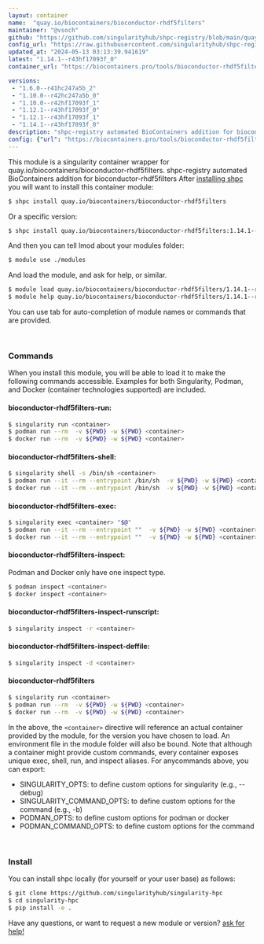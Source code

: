 ```yaml
---
layout: container
name:  "quay.io/biocontainers/bioconductor-rhdf5filters"
maintainer: "@vsoch"
github: "https://github.com/singularityhub/shpc-registry/blob/main/quay.io/biocontainers/bioconductor-rhdf5filters/container.yaml"
config_url: "https://raw.githubusercontent.com/singularityhub/shpc-registry/main/quay.io/biocontainers/bioconductor-rhdf5filters/container.yaml"
updated_at: "2024-05-13 03:13:39.941619"
latest: "1.14.1--r43hf17093f_0"
container_url: "https://biocontainers.pro/tools/bioconductor-rhdf5filters"

versions:
 - "1.6.0--r41hc247a5b_2"
 - "1.10.0--r42hc247a5b_0"
 - "1.10.0--r42hf17093f_1"
 - "1.12.1--r43hf17093f_0"
 - "1.12.1--r43hf17093f_1"
 - "1.14.1--r43hf17093f_0"
description: "shpc-registry automated BioContainers addition for bioconductor-rhdf5filters"
config: {"url": "https://biocontainers.pro/tools/bioconductor-rhdf5filters", "maintainer": "@vsoch", "description": "shpc-registry automated BioContainers addition for bioconductor-rhdf5filters", "latest": {"1.14.1--r43hf17093f_0": "sha256:109b7bd52bf8d4148a039550274e02938dd6df5e77cc02e7dba33ae0353f716d"}, "tags": {"1.6.0--r41hc247a5b_2": "sha256:fc90ca5dbb2f4c319959d45d21106637bfaff171fb36c2bb53b2ec7d78f00f0c", "1.10.0--r42hc247a5b_0": "sha256:bb4aa87504c5b1c2dfb766bbf9c03e4ce697cb3f3a8dd5675b794d0d81855d82", "1.10.0--r42hf17093f_1": "sha256:f997a7ac121470265a4d3afe6fc011d4218d05f82578b5ae621ef747e7b6b7f4", "1.12.1--r43hf17093f_0": "sha256:10c8e7a5dff053f40686501c95bbb69143ce25e6cf32bde8356bc0c4d8470702", "1.12.1--r43hf17093f_1": "sha256:e22eaa265034e8cc63c095f2af719276580e8012e4917f6fe779f6f6867ace92", "1.14.1--r43hf17093f_0": "sha256:109b7bd52bf8d4148a039550274e02938dd6df5e77cc02e7dba33ae0353f716d"}, "docker": "quay.io/biocontainers/bioconductor-rhdf5filters"}
---
```


This module is a singularity container wrapper for quay.io/biocontainers/bioconductor-rhdf5filters.
shpc-registry automated BioContainers addition for bioconductor-rhdf5filters
After [installing shpc](#install) you will want to install this container module:


```bash
$ shpc install quay.io/biocontainers/bioconductor-rhdf5filters
```

Or a specific version:

```bash
$ shpc install quay.io/biocontainers/bioconductor-rhdf5filters:1.14.1--r43hf17093f_0
```

And then you can tell lmod about your modules folder:

```bash
$ module use ./modules
```

And load the module, and ask for help, or similar.

```bash
$ module load quay.io/biocontainers/bioconductor-rhdf5filters/1.14.1--r43hf17093f_0
$ module help quay.io/biocontainers/bioconductor-rhdf5filters/1.14.1--r43hf17093f_0
```

You can use tab for auto-completion of module names or commands that are provided.

<br>

### Commands

When you install this module, you will be able to load it to make the following commands accessible.
Examples for both Singularity, Podman, and Docker (container technologies supported) are included.

#### bioconductor-rhdf5filters-run:

```bash
$ singularity run <container>
$ podman run --rm  -v ${PWD} -w ${PWD} <container>
$ docker run --rm  -v ${PWD} -w ${PWD} <container>
```

#### bioconductor-rhdf5filters-shell:

```bash
$ singularity shell -s /bin/sh <container>
$ podman run --it --rm --entrypoint /bin/sh  -v ${PWD} -w ${PWD} <container>
$ docker run --it --rm --entrypoint /bin/sh  -v ${PWD} -w ${PWD} <container>
```

#### bioconductor-rhdf5filters-exec:

```bash
$ singularity exec <container> "$@"
$ podman run --it --rm --entrypoint ""  -v ${PWD} -w ${PWD} <container> "$@"
$ docker run --it --rm --entrypoint ""  -v ${PWD} -w ${PWD} <container> "$@"
```

#### bioconductor-rhdf5filters-inspect:

Podman and Docker only have one inspect type.

```bash
$ podman inspect <container>
$ docker inspect <container>
```

#### bioconductor-rhdf5filters-inspect-runscript:

```bash
$ singularity inspect -r <container>
```

#### bioconductor-rhdf5filters-inspect-deffile:

```bash
$ singularity inspect -d <container>
```



#### bioconductor-rhdf5filters

```bash
$ singularity run <container>
$ podman run --rm  -v ${PWD} -w ${PWD} <container>
$ docker run --rm  -v ${PWD} -w ${PWD} <container>
```


In the above, the `<container>` directive will reference an actual container provided
by the module, for the version you have chosen to load. An environment file in the
module folder will also be bound. Note that although a container
might provide custom commands, every container exposes unique exec, shell, run, and
inspect aliases. For anycommands above, you can export:

 - SINGULARITY_OPTS: to define custom options for singularity (e.g., --debug)
 - SINGULARITY_COMMAND_OPTS: to define custom options for the command (e.g., -b)
 - PODMAN_OPTS: to define custom options for podman or docker
 - PODMAN_COMMAND_OPTS: to define custom options for the command

<br>

### Install

You can install shpc locally (for yourself or your user base) as follows:

```bash
$ git clone https://github.com/singularityhub/singularity-hpc
$ cd singularity-hpc
$ pip install -e .
```

Have any questions, or want to request a new module or version? [ask for help!](https://github.com/singularityhub/singularity-hpc/issues)